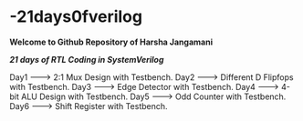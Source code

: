 # -21days0fverilog
****************Welcome to Github Repository of Harsha Jangamani****************

*********************21 days of RTL Coding in SystemVerilog*********************

Day1  --->  2:1 Mux Design with Testbench.
Day2  --->  Different D Flipfops with Testbench.
Day3  --->  Edge Detector with Testbench.
Day4  ---> 4-bit ALU Design with Testbench.
Day5  ---> Odd Counter with Testbench.
Day6  ---> Shift Register with Testbench.
